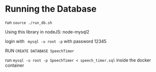 # Running the Database
run `source ./run_db.sh`

Using this library in nodeJS: node-mysql2

login with ` mysql -u root -p` with password 12345

RUN `CREATE DATABASE SpeechTimer`

run `mysql -u root -p SpeechTimer < speech_timer.sql` inside the docker container


